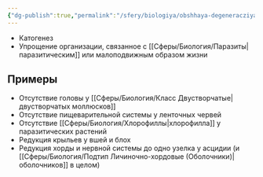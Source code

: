 ```yaml
---
{"dg-publish":true,"permalink":"/sfery/biologiya/obshhaya-degeneracziya/","tags":["Эволюция"]}
---
```


- Катогенез
- Упрощение организации, связанное с [[Сферы/Биология/Паразиты\|паразитическим]] или малоподвижным образом жизни 
## Примеры 
- Отсутствие головы у [[Сферы/Биология/Класс Двустворчатые\|двустворчатых моллюсков]] 
- Отсутствие пищеварительной системы у ленточных червей 
- Отсутствие [[Сферы/Биология/Хлорофиллы\|хлорофилла]] у паразитических растений
- Редукция крыльев у вшей и блох 
- Редукция хорды и нервной системы до одно узелка у асцидии (и [[Сферы/Биология/Подтип Личиночно-хордовые (Оболочники)\|оболочников]] в целом)